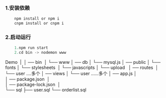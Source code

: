 

### 1.安装依赖

```javascript
	npm install or npm i
	cnpm install or cnpm i 
```

### 2.启动运行
```javascript
	1.npm run start
	2.cd bin -> nodemon www 
```
Demo 
| 
│ ── bin 
│      └── www
│ ── db
│     └── mysql.js 
│ ── public
│     └── fonts
│     └── stylesheets 
│     └── javascripts
│     └── upload  
│ ── routes 
│     └── user ....多个
│ ── views
│     └── user ......多个
│ ── app.js
│    
│ ── package.json 
│    
│ ── package-lock.json 
│    
└── sql
    ├── user.sql
    └── orderlist.sql
